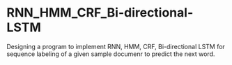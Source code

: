 # RNN_HMM_CRF_Bi-directional-LSTM

Designing a program to implement RNN, HMM, CRF, Bi-directional LSTM for sequence labeling of a given sample documenr to predict the next word.
